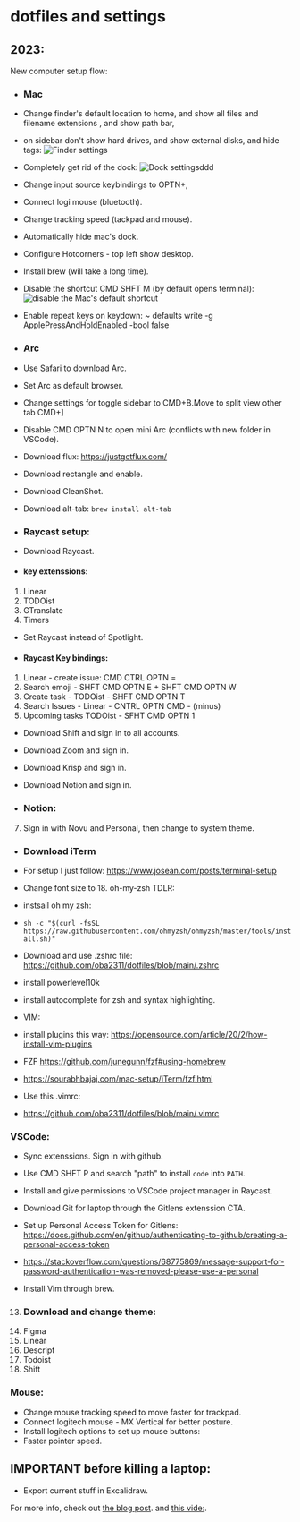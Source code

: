# dotfiles and settings

## 2023:

New computer setup flow:

- ### Mac
- Change finder's default location to home, and show all files and filename extensions , and show path bar,
- on sidebar don't show hard drives, and show external disks, and hide tags:
  ![Finder settings](finderSettings.png)

- Completely get rid of the dock:
  ![Dock settings](dockSettings.png)ddd
- Change input source keybindings to OPTN+,
- Connect logi mouse (bluetooth).
- Change tracking speed (tackpad and mouse).
- Automatically hide mac's dock.
- Configure Hotcorners - top left show desktop.
- Install brew (will take a long time).
- Disable the shortcut CMD SHFT M (by default opens terminal):
  ![disable the Mac's default shortcut](disableMacTerminalShortcut.png)
- Enable repeat keys on keydown:
  ~ defaults write -g ApplePressAndHoldEnabled -bool false

- ### Arc
- Use Safari to download Arc.
- Set Arc as default browser.
- Change settings for toggle sidebar to CMD+B.Move to split view other tab CMD+]
- Disable CMD OPTN N to open mini Arc (conflicts with new folder in VSCode).

- Download flux: https://justgetflux.com/

- Download rectangle and enable.

- Download CleanShot.

- Download alt-tab: `brew install alt-tab`  

- ### Raycast setup:
- Download Raycast.
- #### key extenssions:

1. Linear
2. TODOist
3. GTranslate
4. Timers

- Set Raycast instead of Spotlight.
- #### Raycast Key bindings:

1. Linear - create issue: CMD CTRL OPTN =
2. Search emoji - SHFT CMD OPTN E + SHFT CMD OPTN W
3. Create task - TODOist - SHFT CMD OPTN T
4. Search Issues - Linear - CNTRL OPTN CMD - (minus)
5. Upcoming tasks TODOist - SFHT CMD OPTN 1

- Download Shift and sign in to all accounts.

- Download Zoom and sign in.

- Download Krisp and sign in.

- Download Notion and sign in.

- ### Notion:

7. Sign in with Novu and Personal, then change to system theme.

- ### Download iTerm
- For setup I just follow: https://www.josean.com/posts/terminal-setup
- Change font size to 18.
  oh-my-zsh TDLR:
- instsall oh my zsh:
- `sh -c "$(curl -fsSL https://raw.githubusercontent.com/ohmyzsh/ohmyzsh/master/tools/install.sh)"`
- Download and use .zshrc file:
  https://github.com/oba2311/dotfiles/blob/main/.zshrc

- install powerlevel10k
- install autocomplete for zsh and syntax highlighting.

- VIM:
- install plugins this way: https://opensource.com/article/20/2/how-install-vim-plugins
- FZF https://github.com/junegunn/fzf#using-homebrew
- https://sourabhbajaj.com/mac-setup/iTerm/fzf.html

- Use this .vimrc:
- https://github.com/oba2311/dotfiles/blob/main/.vimrc

### VSCode:

- Sync extenssions. Sign in with github.
- Use CMD SHFT P and search "path" to install `code` into `PATH`.
- Install and give permissions to VSCode project manager in Raycast.
- Download Git for laptop through the Gitlens extenssion CTA.
- Set up Personal Access Token for Gitlens: https://docs.github.com/en/github/authenticating-to-github/creating-a-personal-access-token
- https://stackoverflow.com/questions/68775869/message-support-for-password-authentication-was-removed-please-use-a-personal

- Install Vim through brew.

13. ### Download and change theme:
14. Figma
15. Linear
16. Descript
17. Todoist
18. Shift

### Mouse:

- Change mouse tracking speed to move faster for trackpad.
- Connect logitech mouse - MX Vertical for better posture.
- Install logitech options to set up mouse buttons:
- Faster pointer speed.

## IMPORTANT before killing a laptop:

- Export current stuff in Excalidraw.

For more info, check out [the blog post](https://www.josean.com/posts/terminal-setup).
and [this vide:](https://www.youtube.com/watch?v=2_ZbslLnshw).
